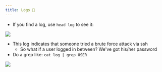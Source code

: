 ```yaml
---
title: Logs 🤠
---
```

- If you find a log, use `head log` to see it:

![](Pasted%20image%2020240322163117.png)

- This log indicates that someone tried a brute force attack via ssh
	- So what if a user logged in between? We've got his/her password
- Do a grep like: `cat log | grep USER`

![](Pasted%20image%2020240322163329.png)